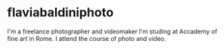 # flaviabaldiniphoto
I'm a freelance photographer and videomaker 
I'm studing at Accademy of fine art in Rome. I attend the course of photo and video.
